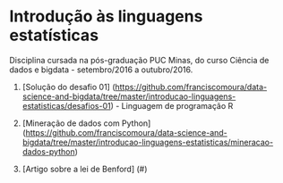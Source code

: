# Introdução às linguagens estatísticas
Disciplina cursada na pós-graduação PUC Minas, do curso Ciência de dados e bigdata - setembro/2016 a outubro/2016.

1. [Solução do desafio 01] (https://github.com/franciscomoura/data-science-and-bigdata/tree/master/introducao-linguagens-estatisticas/desafios-01) - Linguagem de programação R

2. [Mineração de dados com Python] (https://github.com/franciscomoura/data-science-and-bigdata/tree/master/introducao-linguagens-estatisticas/mineracao-dados-python)
3. [Artigo sobre a lei de Benford] (#)
